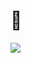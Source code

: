 # 

<!-- <img src="https://media.giphy.com/media/Pw5CzEs8km6qc/giphy.gif" /> -->
<img src="https://media.giphy.com/media/DvtTq0fXVGNeU/giphy.gif" />
<!-- <img src="https://media.giphy.com/media/LWHarNatG80msNZW4W/giphy.gif" /> -->

<!-- <img src="https://media.giphy.com/media/L3cbOJBBs8KgvU0bbI/giphy.gif" /> -->
<!-- <img src="https://c.tenor.com/7E8FEfi0BNQAAAAi/zealot-carbot-animations.gif" /> -->
<!-- <img src="https://c.tenor.com/qRLkPZgMrOIAAAAj/anikhai-zagreus.gif" /> -->
<!-- <img src="https://c.tenor.com/2K2syw67pf0AAAAi/hades.gif" /> -->
<!-- <img src="https://c.tenor.com/eZF5jNqx1-QAAAAi/pixel-pixel-art.gif" /> -->

 <!-- <img src="https://c.tenor.com/_08sfOF0P0gAAAAi/hornet-hollow-knight.gif" /> -->

<!-- <img src="https://c.tenor.com/eGI4bwQzMO0AAAAi/guybrush-threepwood.gif" />  -->
<!-- <img src="https://c.tenor.com/51cCmU2HvSkAAAAi/advance-wars.gif" />  -->